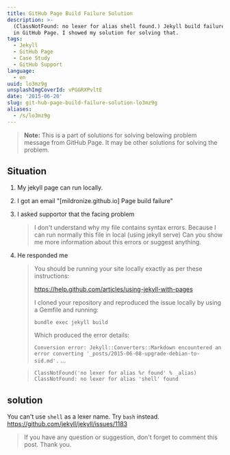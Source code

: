 ```yaml
---
title: GitHub Page Build Failure Solution
description: >-
  (ClassNotFound: no lexer for alias shell found.) Jekyll build failure problem
  in GitHub Page. I showed my solution for solving that.
tags:
  - Jekyll
  - GitHub Page
  - Case Study
  - GitHub Support
language:
  - en
uuid: lo3mz9g
unsplashImgCoverId: vPGGRXPvltE
date: '2015-06-20'
slug: git-hub-page-build-failure-solution-lo3mz9g
aliases:
  - /s/lo3mz9g
---
```

> **Note:** This is a part of solutions for solving belowing problem message from GitHub Page. It may be other solutions for solving the problem.

## Situation
1. My jekyll page can run locally.
2. I got an email "[mildronize.github.io] Page build failure"
3. I asked supportor that the facing problem

    > I don't understand why my file contains syntax errors. Because I can run normally this file in local (using jekyll serve)
    > Can you show me more information about this errors or suggest anything.

4. He responded me

    >  You should be running your site locally exactly as per these instructions:
    >
    >  <https://help.github.com/articles/using-jekyll-with-pages>
    >
    >  I cloned your repository and reproduced the issue locally by using a Gemfile and running:
    >
    >  `bundle exec jekyll build`
    >
    >  Which produced the error details:
    >
    >  `Conversion error: Jekyll::Converters::Markdown encountered an error converting '_posts/2015-06-08-upgrade-debian-to-sid.md'.`
    >  ...

    >  `ClassNotFound('no lexer for alias %r found' % _alias) ClassNotFound: no lexer for alias 'shell' found`

## solution

You can't use `shell` as a lexer name. Try `bash` instead.
<https://github.com/jekyll/jekyll/issues/1183>

> If you have any question or suggestion, don't forget to comment this post. Thank you.

